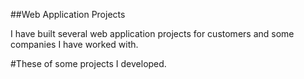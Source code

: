 ##Web Application Projects

I have built several web application projects for customers and some companies I have worked with.

#These of some projects I developed.
